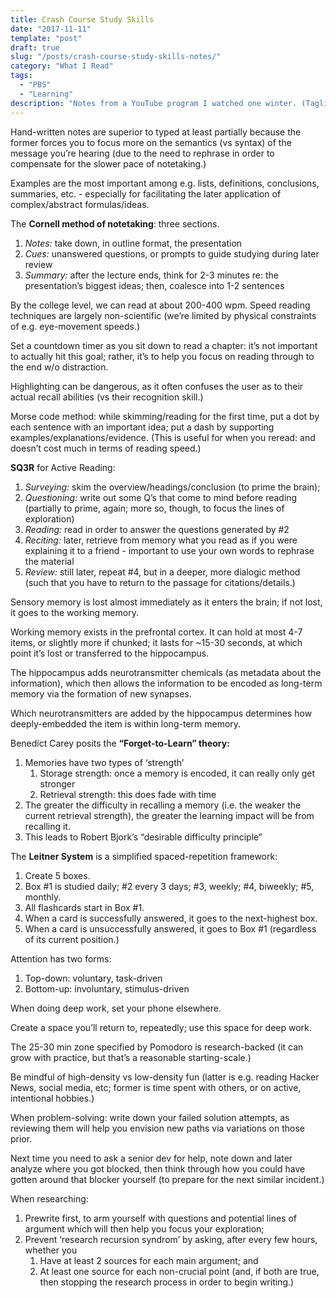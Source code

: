```yaml
---
title: Crash Course Study Skills
date: "2017-11-11"
template: "post"
draft: true
slug: "/posts/crash-course-study-skills-notes/"
category: "What I Read"
tags:
  - "PBS"
  - "Learning"
description: "Notes from a YouTube program I watched one winter. (Tagline: \"Over the next 10 weeks, Thomas Frank is going to help you learn to be a better student. We'll go over study tips, note taking, getting organized, and so much more!\")"
---
```


Hand-written notes are superior to typed at least partially because the former forces you to focus more on the semantics (vs syntax) of the message you’re hearing (due to the need to rephrase in order to compensate for the slower pace of notetaking.)

Examples are the most important among e.g. lists, definitions, conclusions, summaries, etc. - especially for facilitating the later application of complex/abstract formulas/ideas.

The **Cornell method of notetaking**: three sections.

1.  _Notes:_ take down, in outline format, the presentation
2.  _Cues:_ unanswered questions, or prompts to guide studying during later review
3.  _Summary:_ after the lecture ends, think for 2-3 minutes re: the presentation’s biggest ideas; then, coalesce into 1-2 sentences

By the college level, we can read at about 200-400 wpm. Speed reading techniques are largely non-scientific (we’re limited by physical constraints of e.g. eye-movement speeds.)

Set a countdown timer as you sit down to read a chapter: it’s not important to actually hit this goal; rather, it’s to help you focus on reading through to the end w/o distraction.

Highlighting can be dangerous, as it often confuses the user as to their actual recall abilities (vs their recognition skill.)

Morse code method: while skimming/reading for the first time, put a dot by each sentence with an important idea; put a dash by supporting examples/explanations/evidence. (This is useful for when you reread: and doesn’t cost much in terms of reading speed.)

**SQ3R** for Active Reading:
1.  _Surveying:_ skim the overview/headings/conclusion (to prime the brain);
2.  _Questioning:_ write out some Q’s that come to mind before reading (partially to prime, again; more so, though, to focus the lines of exploration)
3.  _Reading:_ read in order to answer the questions generated by #2
4.  _Reciting:_ later, retrieve from memory what you read as if you were explaining it to a friend - important to use your own words to rephrase the material
5.  _Review:_ still later, repeat #4, but in a deeper, more dialogic method (such that you have to return to the passage for citations/details.)

Sensory memory is lost almost immediately as it enters the brain; if not lost, it goes to the working memory.

Working memory exists in the prefrontal cortex. It can hold at most 4-7 items, or slightly more if chunked; it lasts for ~15-30 seconds, at which point it’s lost or transferred to the hippocampus.

The hippocampus adds neurotransmitter chemicals (as metadata about the information), which then allows the information to be encoded as long-term memory via the formation of new synapses.

Which neurotransmitters are added by the hippocampus determines how deeply-embedded the item is within long-term memory.

Benedict Carey posits the **“Forget-to-Learn” theory:**
1.  Memories have two types of ‘strength’
    1.  Storage strength: once a memory is encoded, it can really only get stronger
    2.  Retrieval strength: this does fade with time
2.  The greater the difficulty in recalling a memory (i.e. the weaker the current retrieval strength), the greater the learning impact will be from recalling it.
3.  This leads to Robert Bjork’s “desirable difficulty principle”

The **Leitner System** is a simplified spaced-repetition framework:

1.  Create 5 boxes.
2.  Box #1 is studied daily; #2 every 3 days; #3, weekly; #4, biweekly; #5, monthly.
3.  All flashcards start in Box #1.
4.  When a card is successfully answered, it goes to the next-highest box.
5.  When a card is unsuccessfully answered, it goes to Box #1 (regardless of its current position.)

Attention has two forms:

1.  Top-down: voluntary, task-driven
2.  Bottom-up: involuntary, stimulus-driven

When doing deep work, set your phone elsewhere.

Create a space you’ll return to, repeatedly; use this space for deep work.

The 25-30 min zone specified by Pomodoro is research-backed (it can grow with practice, but that’s a reasonable starting-scale.)

Be mindful of high-density vs low-density fun (latter is e.g. reading Hacker News, social media, etc; former is time spent with others, or on active, intentional hobbies.)

When problem-solving: write down your failed solution attempts, as reviewing them will help you envision new paths via variations on those prior.

Next time you need to ask a senior dev for help, note down and later analyze where you got blocked, then think through how you could have gotten around that blocker yourself (to prepare for the next similar incident.)

When researching:

1.  Prewrite first, to arm yourself with questions and potential lines of argument which will then help you focus your exploration;
2.  Prevent ‘research recursion syndrom’ by asking, after every few hours, whether you
    1.  Have at least 2 sources for each main argument; and
    2.  At least one source for each non-crucial point (and, if both are true, then stopping the research process in order to begin writing.)